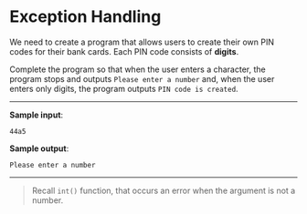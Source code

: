 # Exception Handling

We need to create a program that allows users to create their own PIN codes for their bank cards. Each PIN code consists of **digits**. 

Complete the program so that when the user enters a character, the program stops and outputs `Please enter a number` and, when the user enters only digits, the program outputs `PIN code is created`.

---

**Sample input**: 
```
44a5
```

**Sample output**: 
```
Please enter a number
```

---

>Recall `int()` function, that occurs an error when the argument is not a number.